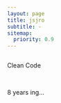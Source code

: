 ```yaml
---
layout: page
title: jsjro
subtitle: -
sitemap:
  priority: 0.9
---
```


<img id="about-img">

<div id="describe-text">
	<p> Clean Code </p>
    <br/>
    <p>8 years ing...</p>
</div>